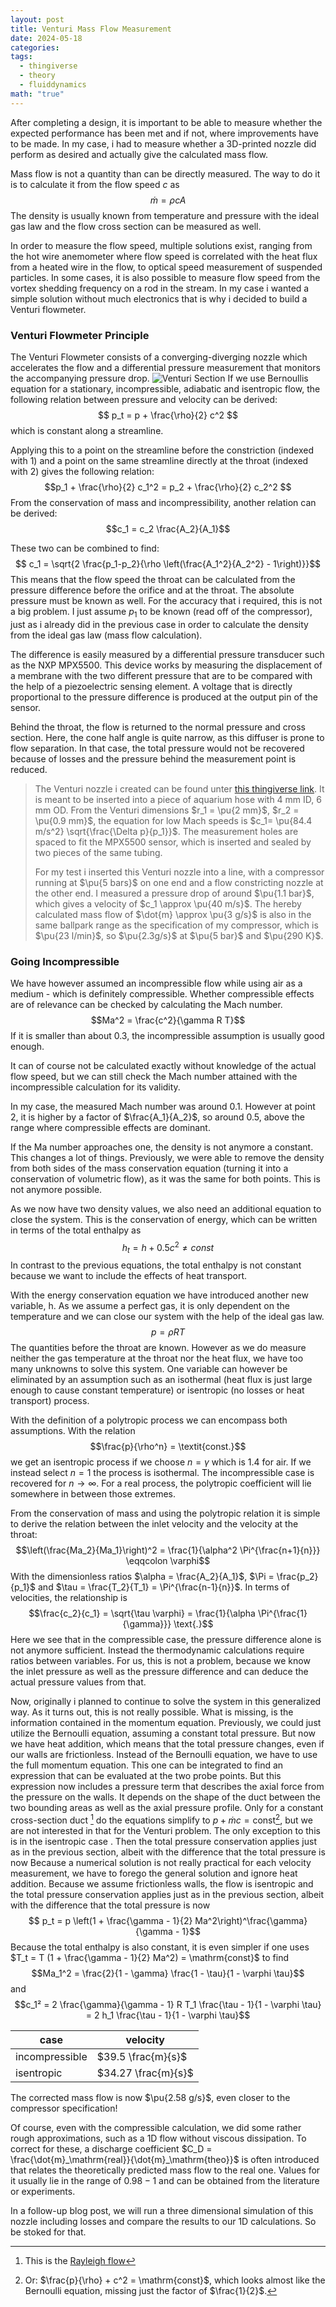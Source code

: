 ```yaml
---
layout: post
title: Venturi Mass Flow Measurement
date: 2024-05-18
categories: 
tags:
  - thingiverse
  - theory
  - fluiddynamics
math: "true"
---
```

After completing a design, it is important to be able to measure whether the expected performance has been met and if not, where improvements have to be made.
In my case, i had to measure whether a 3D-printed nozzle did perform as desired and actually give the calculated mass flow.

Mass flow is not a quantity than can be directly measured. The way to do it  is to calculate it from the flow speed $c$ as
$$\dot{m} = \rho c A$$
The density is usually known from temperature and pressure with the ideal gas law and the flow cross section can be measured as well.

In order to measure the flow speed, multiple solutions exist, ranging from the hot wire anemometer where flow speed is correlated with the heat flux from a heated wire in the flow, to optical speed measurement of suspended particles. In some cases, it is also possible to measure flow speed from the vortex shedding frequency on a rod in the stream.
In my case i wanted a simple solution without much electronics that is why i decided to build a Venturi flowmeter.
### Venturi Flowmeter Principle
The Venturi Flowmeter consists of a converging-diverging nozzle which accelerates the flow and a differential pressure measurement that monitors the accompanying pressure drop.
![Venturi Section](/LeosProjectArchive/assets/Venturi/venturi_section.png)
If we use Bernoullis equation for a stationary, incompressible, adiabatic and isentropic flow, the following relation between pressure and velocity can be derived:
$$ p_t = p + \frac{\rho}{2} c^2 $$
which is constant along a streamline.

Applying this to a point on the streamline before the constriction (indexed with 1) and a point on the same streamline directly at the throat (indexed with 2) gives the following relation:
$$p_1 + \frac{\rho}{2} c_1^2 = p_2 + \frac{\rho}{2} c_2^2 $$
From the conservation of mass and incompressibility, another relation can be derived:
$$c_1 = c_2 \frac{A_2}{A_1}$$

These two can be combined to find:
$$ c_1 = \sqrt{2 \frac{p_1-p_2}{\rho \left(\frac{A_1^2}{A_2^2} - 1\right)}}$$
This means that the flow speed the throat can be calculated from the pressure difference before the orifice and at the throat. The absolute pressure must be known as well. For the accuracy that i required, this is not a big problem. I just assume $p_1$ to be known (read off of the compressor), just as i already did in the previous case in order to calculate the density from the ideal gas law (mass flow calculation).

The difference is easily measured by a differential pressure transducer such as the NXP MPX5500.
This device works by measuring the displacement of a membrane with the two different pressure that are to be compared with the help of a piezoelectric sensing element. A voltage that is directly proportional to the pressure difference is produced at the output pin of the sensor.

Behind the throat, the flow is returned to the normal pressure and cross section. Here, the cone half angle is quite narrow, as this diffuser is prone to flow separation. In that case, the total pressure would not be recovered because of losses and the pressure behind the measurement point is reduced.

>The Venturi nozzle i created can be found unter [this thingiverse link](https://www.thingiverse.com/thing:5188437). It is meant to be inserted into a piece of aquarium hose with 4 mm ID, 6 mm OD. From the Venturi dimensions $r_1 = \pu{2 mm}$, $r_2 = \pu{0.9 mm}$, the equation for low Mach  speeds is $c_1= \pu{84.4 m/s^2} \sqrt{\frac{\Delta p}{p_1}}$.
>The measurement holes are spaced to fit the MPX5500 sensor, which is inserted and sealed by two pieces of the same tubing.
> 
>For my test i inserted this Venturi nozzle into a line, with a compressor running at $\pu{5 bars}$ on one end and a flow constricting nozzle at the other end.
>I measured a pressure drop of around $\pu{1.1 bar}$, which gives a velocity of $c_1 \approx \pu{40 m/s}$.
>The hereby calculated mass flow of $\dot{m} \approx \pu{3 g/s}$ is also in the same ballpark range as the specification of my compressor, which is $\pu{23 l/min}$, so $\pu{2.3g/s}$ at $\pu{5 bar}$ and $\pu{290 K}$.
### Going Incompressible
We have however assumed an incompressible flow while using air as a medium - which is definitely compressible.
Whether compressible effects are of relevance can be checked by calculating the Mach number.
$$Ma^2 = \frac{c^2}{\gamma R T}$$
If it is smaller than about 0.3, the incompressible assumption is usually good enough.

It can of course not be calculated exactly without knowledge of the actual flow speed, but we can still check the Mach number attained with the incompressible calculation for its validity.

In my case, the measured Mach number  was around $0.1$. However at point $2$, it is higher by a factor of $\frac{A_1}{A_2}$, so around $0.5$, above the range where compressible effects are dominant.

If the Ma number approaches one, the density is not anymore a constant. This changes a lot of things. Previously, we were able to remove the density from both sides of the mass conservation equation (turning it into a conservation of volumetric flow), as it was the same for both points.
This is not anymore possible.

As we now have two density values, we also need an additional equation to close the system. This is the conservation of energy, which can be written in terms of the total enthalpy as
$$ h_t = h + 0.5 c^2 \neq const $$
In contrast to the previous equations, the total enthalpy is not constant because we want to include the effects of heat transport.

With the energy conservation equation we have introduced another new variable, h. As we assume a perfect gas, it is only dependent on the temperature and we can close our system with the help of the ideal gas law.
$$ p = \rho R T$$
The quantities before the throat are known. However as we do measure neither the gas temperature at the throat nor the heat flux, we have too many unknowns to solve this system.
One variable can however be eliminated by an assumption such as an isothermal (heat flux is just large enough to cause constant temperature) or isentropic (no losses or heat transport) process.

With the definition of a polytropic process we can encompass both assumptions.
With the relation
$$\frac{p}{\rho^n} = \textit{const.}$$
we get an isentropic process if we choose $n = \gamma$ which is 1.4 for air. If we instead select $n=1$ the process is isothermal. The incompressible case is recovered for $n \rightarrow \infty$. For a real process, the polytropic coefficient will lie somewhere in between those extremes.

From the conservation of mass and using the polytropic relation it is simple to derive the relation between the inlet velocity and the velocity at the throat:
$$\left(\frac{Ma_2}{Ma_1}\right)^2 = \frac{1}{\alpha^2 \Pi^{\frac{n+1}{n}}} \eqqcolon \varphi$$
With the dimensionless ratios $\alpha = \frac{A_2}{A_1}$, $\Pi = \frac{p_2}{p_1}$ and $\tau = \frac{T_2}{T_1} = \Pi^{\frac{n-1}{n}}$.
In terms of velocities, the relationship is
$$\frac{c_2}{c_1} = \sqrt{\tau \varphi} = \frac{1}{\alpha \Pi^{\frac{1}{\gamma}}} \text{.}$$
Here we see that in the compressible case, the pressure difference alone is not anymore sufficient. Instead the thermodynamic calculations require ratios between variables. For us, this is not a problem, because we know the inlet pressure as well as the pressure difference and can deduce the actual pressure values from that.

Now, originally i planned to continue to solve the system in this generalized way. As it turns out, this is not really possible.
What is missing, is the information contained in the momentum equation. Previously, we could just utilize the Bernoulli equation, assuming a constant total pressure. But now we have heat addition, which means that the total pressure changes, even if our walls are frictionless. Instead of the Bernoulli equation, we have to use the full momentum equation. 
This one can be integrated to find an expression that can be evaluated at the two probe points. But this expression now includes a pressure term that describes the axial force from the pressure on the walls. It  depends on the shape of the duct between the two bounding areas as well as the axial pressure profile. Only for a constant cross-section duct [^1] do the equations simplify to  $p + \dot{m} c = \mathrm{const}$[^2], but we are not interested in that for the Venturi problem.
The only exception to this is in the isentropic case . Then the total pressure conservation applies just as in the previous section, albeit with the difference that the total pressure is now
Because a numerical solution is not really practical for each velocity measurement, we have to forego the general solution and ignore heat addition. Because we assume frictionless walls, the flow is isentropic and the total pressure conservation applies just as in the previous section, albeit with the difference that the total pressure is now
$$ p_t = p \left(1 + \frac{\gamma - 1}{2} Ma^2\right)^\frac{\gamma}{\gamma - 1}$$
Because the total enthalpy is also constant, it is even simpler if one uses
$T_t = T (1 + \frac{\gamma - 1}{2} Ma^2) = \mathrm{const}$
to find
$$Ma_1^2 = \frac{2}{1 - \gamma} \frac{1 - \tau}{1 - \varphi \tau}$$
and
$$c_1² = 2 \frac{\gamma}{\gamma - 1} R T_1 \frac{\tau - 1}{1 - \varphi \tau} = 2 h_1 \frac{\tau - 1}{1 - \varphi \tau}$$

| case           | velocity            |
| -------------- | ------------------- |
| incompressible | $39.5 \frac{m}{s}$  |
| isentropic     | $34.27 \frac{m}{s}$ |
The corrected mass flow is now $\pu{2.58 g/s}$, even closer to the compressor specification!

Of course, even with the compressible calculation, we did some rather rough approximations, such as a 1D flow without viscous dissipation. To correct for these, a discharge coefficient $C_D = \frac{\dot{m}_\mathrm{real}}{\dot{m}_\mathrm{theo}}$ is often introduced that relates the theoretically predicted mass flow to the real one.
Values for it usually lie in the range of $0.98-1$ and can be obtained from the literature or experiments.

In a follow-up blog post, we will run a three dimensional simulation of this nozzle including losses and compare the results to our 1D calculations. So be stoked for that.

[^1]: This is the [Rayleigh flow](https://en.wikipedia.org/wiki/Rayleigh_flow)
[^2]: Or: $\frac{p}{\rho} + c^2 = \mathrm{const}$, which looks almost like the Bernoulli equation, missing just the factor of $\frac{1}{2}$. 


